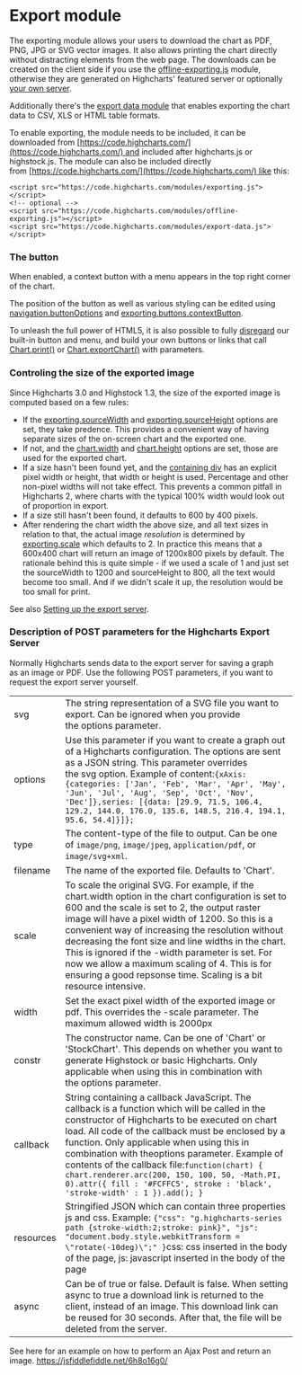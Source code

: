 Export module
=============

The exporting module allows your users to download the chart as PDF, PNG, JPG or SVG vector images. It also allows printing the chart directly without distracting elements from the web page. The downloads can be created on the client side if you use the [offline-exporting.js](docs/export-module/client-side-export) module, otherwise they are generated on Highcharts' featured server or optionally [your own server](docs/export-module/setting-up-the-server).

Additionally there's the [export data module](https://api.highcharts.com/highcharts/exporting.csv) that enables exporting the chart data to CSV, XLS or HTML table formats.

To enable exporting, the module needs to be included, it can be downloaded from [https://code.highcharts.com/](https://code.highcharts.com/) and included after highcharts.js or highstock.js. The module can also be included directly from [https://code.highcharts.com/](https://code.highcharts.com/) like this:

    
    <script src="https://code.highcharts.com/modules/exporting.js"></script>  
    <!-- optional -->  
    <script src="https://code.highcharts.com/modules/offline-exporting.js"></script>  
    <script src="https://code.highcharts.com/modules/export-data.js"></script>

### The button

When enabled, a context button with a menu appears in the top right corner of the chart.

The position of the button as well as various styling can be edited using [navigation.buttonOptions](https://api.highcharts.com/highcharts/navigation.buttonOptions) and [exporting.buttons.contextButton](https://api.highcharts.com/highcharts/exporting.buttons.contextButton).

To unleash the full power of HTML5, it is also possible to fully [disregard](https://api.highcharts.com/highcharts/exporting.buttons.contextButton.enabled) our built-in button and menu, and build your own buttons or links that call [Chart.print()](https://api.highcharts.com/highcharts/Chart.print()) or [Chart.exportChart()](https://api.highcharts.com/highcharts/Chart.exportChart()) with parameters.

### Controling the size of the exported image

Since Highcharts 3.0 and Highstock 1.3, the size of the exported image is computed based on a few rules:

*   If the [exporting.sourceWidth](https://api.highcharts.com/highcharts/exporting.sourceWidth) and [exporting.sourceHeight](https://api.highcharts.com/highcharts/exporting.sourceHeight) options are set, they take predence. This provides a convenient way of having separate sizes of the on-screen chart and the exported one.
*   If not, and the [chart.width](https://api.highcharts.com/highcharts/chart.width) and [chart.height](https://api.highcharts.com/highcharts/chart.height) options are set, those are used for the exported chart.
*   If a size hasn't been found yet, and the [containing div](https://api.highcharts.com/highcharts/chart.renderTo) has an explicit pixel width or height, that width or height is used. Percentage and other non-pixel widths will not take effect. This prevents a common pitfall in Highcharts 2, where charts with the typical 100% width would look out of proportion in export. 
*   If a size still hasn't been found, it defaults to 600 by 400 pixels.
*   After rendering the chart width the above size, and all text sizes in relation to that, the actual image _resolution_ is determined by [exporting.scale](https://api.highcharts.com/highcharts/exporting.scale) which defaults to 2. In practice this means that a 600x400 chart will return an image of 1200x800 pixels by default. The rationale behind this is quite simple - if we used a scale of 1 and just set the sourceWidth to 1200 and sourceHeight to 800, all the text would become too small. And if we didn't scale it up, the resolution would be too small for print. 

See also [Setting up the export server](docs/export-module/setting-up-the-server).

### Description of POST parameters for the Highcharts Export Server

Normally Highcharts sends data to the export server for saving a graph as an image or PDF. Use the following POST parameters, if you want to request the export server yourself.



|||
|--- |--- |
|svg|The string representation of a SVG file you want to export. Can be ignored when you provide the options parameter.|
|options|Use this parameter if you want to create a graph out of a Highcharts configuration. The options are sent as a JSON string. This parameter overrides the svg option. Example of content:`{xAxis: {categories: ['Jan', 'Feb', 'Mar', 'Apr', 'May', 'Jun', 'Jul', 'Aug', 'Sep', 'Oct', 'Nov', 'Dec']},series: [{data: [29.9, 71.5, 106.4, 129.2, 144.0, 176.0, 135.6, 148.5, 216.4, 194.1, 95.6, 54.4]}]};`|
|type|The content-type of the file to output. Can be one of `image/png`, `image/jpeg`, `application/pdf`, or `image/svg+xml`.|
|filename|The name of the exported file. Defaults to 'Chart'.|
|scale|To scale the original SVG. For example, if the chart.width option in the chart configuration is set to 600 and the scale is set to 2, the output raster image will have a pixel width of 1200. So this is a convenient way of increasing the resolution without decreasing the font size and line widths in the chart. This is ignored if the -width parameter is set. For now we allow a maximum scaling of 4. This is for ensuring a good repsonse time. Scaling is a bit resource intensive.|
|width|Set the exact pixel width of the exported image or pdf. This overrides the -scale parameter. The maximum allowed width is 2000px|
|constr|The constructor name. Can be one of 'Chart' or 'StockChart'. This depends on whether you want to generate Highstock or basic Highcharts. Only applicable when using this in combination with the options parameter.|
|callback|String containing a callback JavaScript. The callback is a function which will be called in the constructor of Highcharts to be executed on chart load. All code of the callback must be enclosed by a function. Only applicable when using this in combination with theoptions parameter. Example of contents of the callback file:`function(chart) { chart.renderer.arc(200, 150, 100, 50, -Math.PI, 0).attr({ fill : '#FCFFC5', stroke : 'black', 'stroke-width' : 1 }).add(); }`|
|resources|Stringified JSON which can contain three properties js and css. Example: `{"css": "g.highcharts-series path {stroke-width:2;stroke: pink}", "js": "document.body.style.webkitTransform = \"rotate(-10deg)\";" }`css: css inserted in the body of the page, js: javascript inserted in the body of the page|
|async|Can be of true or false. Default is false. When setting async to true a download link is returned to the client, instead of an image. This download link can be reused for 30 seconds. After that, the file will be deleted from the server.|

See here for an example on how to perform an Ajax Post and return an image. https://jsfiddlefiddle.net/6h8o16g0/


